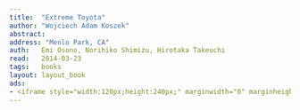 ```yaml
---
title:	"Extreme Toyota"
author: "Wojciech Adam Koszek"
abstract:
address: "Menlo Park, CA"
auth:	Emi Osono, Norihiko Shimizu, Hirotaka Takeuchi
read:	2014-03-23
tags:	books
layout: layout_book
ads:
- <iframe style="width:120px;height:240px;" marginwidth="0" marginheight="0" scrolling="no" frameborder="0" src="//ws-na.amazon-adsystem.com/widgets/q?ServiceVersion=20070822&OneJS=1&Operation=GetAdHtml&MarketPlace=US&source=ss&ref=ss_til&ad_type=product_link&tracking_id=wkoszek-20&marketplace=amazon&region=US&placement=B002S7YBIU&asins=B002S7YBIU&linkId=ZZIEPFAYL6AJVFX5&show_border=false&link_opens_in_new_window=true&price_color=333333&title_color=C00000&bg_color=FFFFFF"></iframe>
---
```


